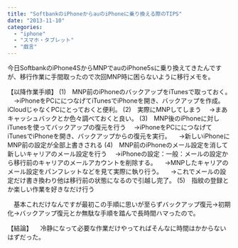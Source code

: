 ```yaml
---
title: "SoftbankのiPhoneからauのiPhoneに乗り換える際のTIPS"
date: "2013-11-10"
categories: 
  - "iphone"
  - "スマホ・タブレット"
  - "戯言"
---
```


今日SoftbankのiPhone4SからMNPでauのiPhone5sに乗り換えてきたんですが、移行作業に手間取ったので次回MNP時に困らないように移行メモを。

【以降作業手順】 (1)　MNP前のiPhoneのバックアップをiTunesで取っておく。 　→iPhoneをPCににつなげてiTunesでiPhoneを開き、バックアップを作成。iCloudじゃなくPCにとっておくと便利。 (2)　実際にMNPしてしまう 　→まあキャッシュバックとか色々調べておくと良い。 (3)　MNP後のiPhoneに対しiTunesを使ってバックアップの復元を行う 　→iPhoneをPCににつなげてiTunesでiPhoneを開き、バックアップからの復元を実行。 　→新しいiPhoneにMNP前の設定が全部上書きされる (4)　MNP前のiPhoneのメール設定を消して新しいキャリアのメール設定を行う 　→iPhoneの設定：一般：メールの設定から移行前のキャリアのメールアカウントを削除する。 　→MNPしたキャリアのメール設定をパンフレットなどを見て実際に執り行う。 　→これでメールの設定だけ書き換わり他は移行前の状態になるので引越し完了。 (5)　指紋の登録とか楽しい作業を好きなだけ行う

　基本これだけなんですが最初この手順に思いが至らずバックアップ復元→初期化→バックアップ復元とか無駄な手順を踏んで長時間ハマったので。

【結論】 　冷静になって必要な作業だけやってればそんなに時間はかからないはずだった。
